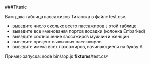 ###Titanic

Вам дана таблица пассажиров Титаника в файле test.csv.

- выведите число сколько всего пассажиров в этой таблице
- выведите все именования портов посадки (колонка Embarked)
- выведите соотношение пассажиров мужчин и женщин
- выведите процент выживших пассажиров
- выведите имена всех пассажиров, начинающиеся на букву А

Пример запуска: node bin/app.js __fixtures__/test.csv